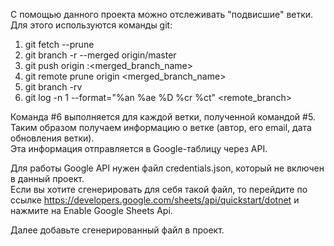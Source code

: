 С помощью данного проекта можно отслеживать "подвисшие" ветки.  
Для этого используются команды git:  
1. git fetch --prune  
2. git branch -r --merged origin/master
3. git push origin :<merged_branch_name>
4. git remote prune origin <merged_branch_name>
5. git branch -rv
6. git log -n 1 --format="%an %ae %D %cr %ct" <remote_branch>

Команда #6 выполняется для каждой ветки, полученной командой #5.  
Таким образом получаем информацию о ветке (автор, его email, дата обновления ветки).  
Эта информация отправляется в Google-таблицу через API.

Для работы Google API нужен файл credentials.json, который не включен в данный проект.  
Если вы хотите сгенерировать для себя такой файл, то перейдите по ссылке
https://developers.google.com/sheets/api/quickstart/dotnet
и нажмите на Enable Google Sheets Api.

Далее добавьте сгенерированный файл в проект.